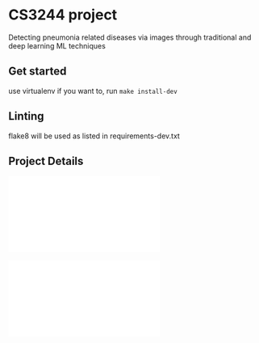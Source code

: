 # CS3244 project

Detecting pneumonia related diseases via images through traditional and deep learning ML techniques

## Get started

use virtualenv if you want to, run `make install-dev`

## Linting

flake8 will be used as listed in requirements-dev.txt

## Project Details

![Project Poster](./docs/3244-2010-0017.poster.pdf)

![Project Paper](./docs/CS3244-2010-0017.pdf)
